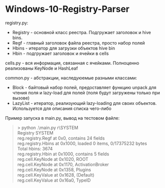 # Windows-10-Registry-Parser
registry.py:
 - Registry - основной класс реестра. Подгружает заголовок и hive bins.
 - Regf - главный заголовок файла реестра, просто набор полей
 - Hbins - итератор для загрузки объектов hive bin
 - Hbin - подгружает заголовок и ячейки в cells

cells.py - вся информация, связанная с ячейками. Полноценно реализованы KeyNode и HashLeaf

common.py - абстракции, наследуюемые разными классами:
 - Block - байтовый набор полей, предоставляет функцию unpack для чтения поля и lazy-load для полей (поля будут загружены только при вызове)
 - LazyList - итератор, реализующий lazy-loading для своих объектов. Используется для описания списка чего-либо

Пример запуска в main.py, вывод на тестовом файле:
>\> python .\main.py r\SYSTEM\
Registry SYSTEM\
reg.registry.Regf at 0x0, contains 24 fields\
reg.registry.Hbins at 0x1000, loaded 0 items, 0/17375232 bytes\
Total hbins: 3674\
reg.registry.Hbin at 0x1000, contains 5 fields\
reg.cell.KeyNode at 0x1020, ROOT\
reg.cell.KeyNode at 0x1170, ActivationBroker\
reg.cell.KeyNode at 0x1358, Plugins\
reg.cell.KeyValue at 0x1628, (Default)\
reg.cell.KeyValue at 0x16a0, TypeID
